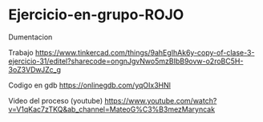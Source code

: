 # Ejercicio-en-grupo-ROJO
Dumentacion 


Trabajo
https://www.tinkercad.com/things/9ahEgIhAk6y-copy-of-clase-3-ejercicio-31/editel?sharecode=ongnJgvNwo5mzBIbB9ovw-o2roBC5H-3oZ3VDwJZc_g

Codigo en gdb
https://onlinegdb.com/yqOIx3HNl

Video del proceso (youtube)
https://www.youtube.com/watch?v=V1qKac7zTKQ&ab_channel=MateoG%C3%B3mezMaryncak
